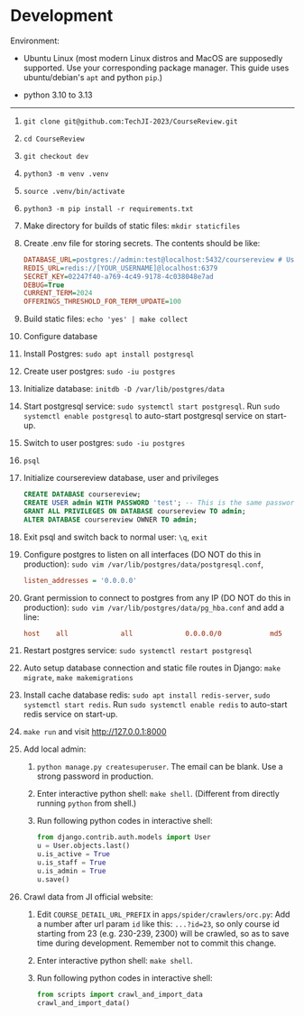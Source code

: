 # Development

Environment:

- Ubuntu Linux (most modern Linux distros and MacOS are supposedly supported. Use your corresponding package manager. This guide uses ubuntu/debian's `apt` and python `pip`.)

- python 3.10 to 3.13

---

1. `git clone git@github.com:TechJI-2023/CourseReview.git`

2. `cd CourseReview`

3. `git checkout dev`

4. `python3 -m venv .venv`

5. `source .venv/bin/activate`

6. `python3 -m pip install -r requirements.txt`

7. Make directory for builds of static files: `mkdir staticfiles`

8. Create .env file for storing secrets. The contents should be like:
   ```ini
   DATABASE_URL=postgres://admin:test@localhost:5432/coursereview # Use strong password in production
   REDIS_URL=redis://[YOUR_USERNAME]@localhost:6379
   SECRET_KEY=02247f40-a769-4c49-9178-4c038048e7ad
   DEBUG=True
   CURRENT_TERM=2024
   OFFERINGS_THRESHOLD_FOR_TERM_UPDATE=100
   ```

9. Build static files: `echo 'yes' | make collect`

10. Configure database

   1. Install Postgres: `sudo apt install postgresql`

   2. Create user postgres: `sudo -iu postgres`

   3. Initialize database: `initdb -D /var/lib/postgres/data`

   4. Start postgresql service: `sudo systemctl start postgresql`. Run `sudo systemctl enable postgresql` to auto-start postgresql service on start-up.

   5. Switch to user postgres: `sudo -iu postgres`

   6. `psql`

   7. Initialize coursereview database, user and privileges
      ```sql
      CREATE DATABASE coursereview;
      CREATE USER admin WITH PASSWORD 'test'; -- This is the same password of admin in .env file above.
      GRANT ALL PRIVILEGES ON DATABASE coursereview TO admin;
      ALTER DATABASE coursereview OWNER TO admin;
      ```

   8. Exit psql and switch back to normal user: `\q`, `exit`

   9. Configure postgres to listen on all interfaces (DO NOT do this in production): `sudo vim /var/lib/postgres/data/postgresql.conf`,
      ```ini
      listen_addresses = '0.0.0.0'
      ```

   10. Grant permission to connect to postgres from any IP (DO NOT do this in production): `sudo vim /var/lib/postgres/data/pg_hba.conf` and add a line:
       ```ini
       host    all             all             0.0.0.0/0            md5
       ```

   11. Restart postgres service: `sudo systemctl restart postgresql`

   12. Auto setup database connection and static file routes in Django: `make migrate`, `make makemigrations`

11. Install cache database redis: `sudo apt install redis-server`, `sudo systemctl start redis`. Run `sudo systemctl enable redis` to auto-start redis service on start-up.

12. `make run` and visit http://127.0.0.1:8000

13. Add local admin:

    1. `python manage.py createsuperuser`. The email can be blank. Use a strong password in production.

    2. Enter interactive python shell: `make shell`. (Different from directly running `python` from shell.)

    3. Run following python codes in interactive shell:
       ```python
       from django.contrib.auth.models import User
       u = User.objects.last()
       u.is_active = True
       u.is_staff = True
       u.is_admin = True
       u.save()
       ```

14. Crawl data from JI official website:

    1. Edit `COURSE_DETAIL_URL_PREFIX` in `apps/spider/crawlers/orc.py`: Add a number after url param `id` like this: `...?id=23`, so only course id starting from 23 (e.g. 230-239, 2300) will be crawled, so as to save time during development. Remember not to commit this change.

    2. Enter interactive python shell: `make shell`.

    3. Run following python codes in interactive shell:
       ```python
       from scripts import crawl_and_import_data
       crawl_and_import_data()
       ```